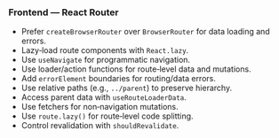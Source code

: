 ### Frontend — React Router
- Prefer `createBrowserRouter` over `BrowserRouter` for data loading and errors.
- Lazy‑load route components with `React.lazy`.
- Use `useNavigate` for programmatic navigation.
- Use loader/action functions for route‑level data and mutations.
- Add `errorElement` boundaries for routing/data errors.
- Use relative paths (e.g., `../parent`) to preserve hierarchy.
- Access parent data with `useRouteLoaderData`.
- Use fetchers for non‑navigation mutations.
- Use `route.lazy()` for route‑level code splitting.
- Control revalidation with `shouldRevalidate`.